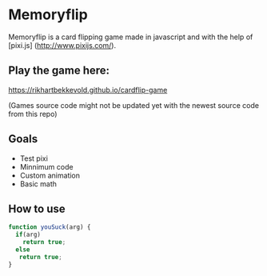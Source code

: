 # Memoryflip

Memoryflip is a card flipping game made in javascript and with the
help of [pixi.js] (http://www.pixijs.com/).

## Play the game here: ##
https://rikhartbekkevold.github.io/cardflip-game

(Games source code might not be updated yet with the newest source code from this repo)



## Goals ##

 * Test pixi
 * Minnimum code
 * Custom animation
 * Basic math


## How to use ##

 ```javascript
 function youSuck(arg) {
   if(arg)
     return true;
   else
    return true;
 }
 ```
